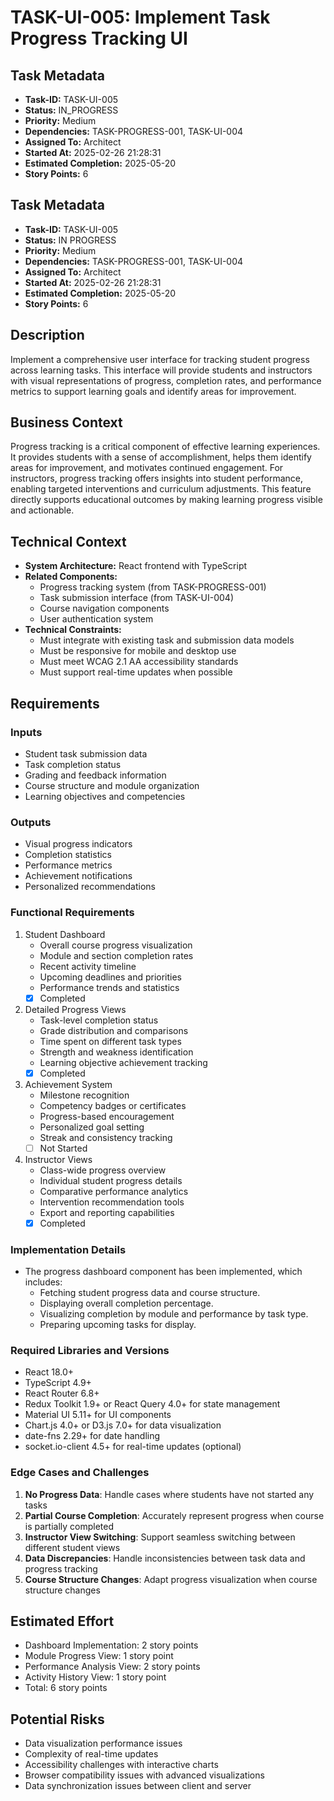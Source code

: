 # TASK-UI-005: Implement Task Progress Tracking UI

## Task Metadata

- **Task-ID:** TASK-UI-005
- **Status:** IN_PROGRESS
- **Priority:** Medium
- **Dependencies:** TASK-PROGRESS-001, TASK-UI-004
- **Assigned To:** Architect
- **Started At:** 2025-02-26 21:28:31
- **Estimated Completion:** 2025-05-20
- **Story Points:** 6

## Task Metadata

- **Task-ID:** TASK-UI-005
- **Status:** IN PROGRESS
- **Priority:** Medium
- **Dependencies:** TASK-PROGRESS-001, TASK-UI-004
- **Assigned To:** Architect
- **Started At:** 2025-02-26 21:28:31
- **Estimated Completion:** 2025-05-20
- **Story Points:** 6

## Description

Implement a comprehensive user interface for tracking student progress across learning tasks. This interface will provide students and instructors with visual representations of progress, completion rates, and performance metrics to support learning goals and identify areas for improvement.

## Business Context

Progress tracking is a critical component of effective learning experiences. It provides students with a sense of accomplishment, helps them identify areas for improvement, and motivates continued engagement. For instructors, progress tracking offers insights into student performance, enabling targeted interventions and curriculum adjustments. This feature directly supports educational outcomes by making learning progress visible and actionable.

## Technical Context

- **System Architecture:** React frontend with TypeScript
- **Related Components:**
  - Progress tracking system (from TASK-PROGRESS-001)
  - Task submission interface (from TASK-UI-004)
  - Course navigation components
  - User authentication system
- **Technical Constraints:**
  - Must integrate with existing task and submission data models
  - Must be responsive for mobile and desktop use
  - Must meet WCAG 2.1 AA accessibility standards
  - Must support real-time updates when possible

## Requirements

### Inputs

- Student task submission data
- Task completion status
- Grading and feedback information
- Course structure and module organization
- Learning objectives and competencies

### Outputs

- Visual progress indicators
- Completion statistics
- Performance metrics
- Achievement notifications
- Personalized recommendations

### Functional Requirements

1. Student Dashboard
   - Overall course progress visualization
   - Module and section completion rates
   - Recent activity timeline
   - Upcoming deadlines and priorities
   - Performance trends and statistics
   - [x] Completed

2. Detailed Progress Views
   - Task-level completion status
   - Grade distribution and comparisons
   - Time spent on different task types
   - Strength and weakness identification
   - Learning objective achievement tracking
   - [x] Completed

3. Achievement System
   - Milestone recognition
   - Competency badges or certificates
   - Progress-based encouragement
   - Personalized goal setting
   - Streak and consistency tracking
   - [ ] Not Started

4. Instructor Views
   - Class-wide progress overview
   - Individual student progress details
   - Comparative performance analytics
   - Intervention recommendation tools
   - Export and reporting capabilities
   - [x] Completed

### Implementation Details

- The progress dashboard component has been implemented, which includes:
  - Fetching student progress data and course structure.
  - Displaying overall completion percentage.
  - Visualizing completion by module and performance by task type.
  - Preparing upcoming tasks for display.

### Required Libraries and Versions

- React 18.0+
- TypeScript 4.9+
- React Router 6.8+
- Redux Toolkit 1.9+ or React Query 4.0+ for state management
- Material UI 5.11+ for UI components
- Chart.js 4.0+ or D3.js 7.0+ for data visualization
- date-fns 2.29+ for date handling
- socket.io-client 4.5+ for real-time updates (optional)

### Edge Cases and Challenges

1. **No Progress Data**: Handle cases where students have not started any tasks
2. **Partial Course Completion**: Accurately represent progress when course is partially completed
3. **Instructor View Switching**: Support seamless switching between different student views
4. **Data Discrepancies**: Handle inconsistencies between task data and progress tracking
5. **Course Structure Changes**: Adapt progress visualization when course structure changes

## Estimated Effort

- Dashboard Implementation: 2 story points
- Module Progress View: 1 story point
- Performance Analysis View: 2 story points
- Activity History View: 1 story point
- Total: 6 story points

## Potential Risks

- Data visualization performance issues
- Complexity of real-time updates
- Accessibility challenges with interactive charts
- Browser compatibility issues with advanced visualizations
- Data synchronization issues between client and server
